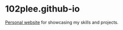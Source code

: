 # 102plee.github-io
<a href="102plee.github.io">Personal website</a> for showcasing my skills and projects.

